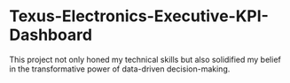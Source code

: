 # Texus-Electronics-Executive-KPI-Dashboard
This project not only honed my technical skills but also solidified my belief in the transformative power of data-driven decision-making.
